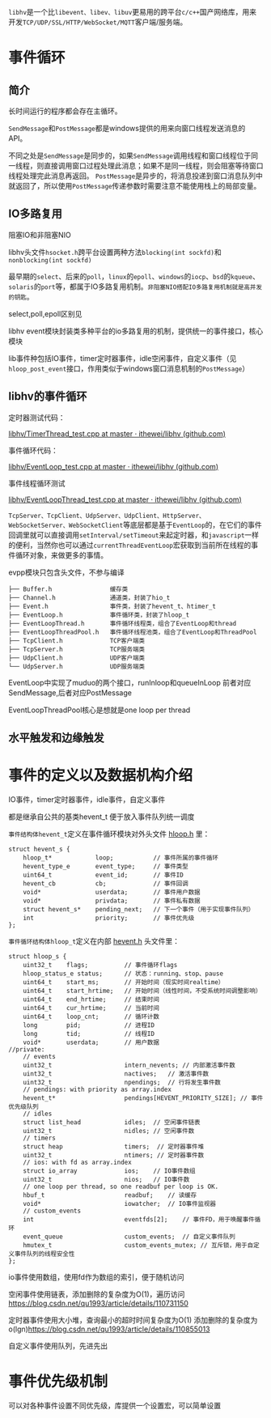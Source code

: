 `libhv`是一个比`libevent、libev、libuv`更易用的跨平台`c/c++`国产网络库，用来开发`TCP/UDP/SSL/HTTP/WebSocket/MQTT`客户端/服务端。





# 事件循环

## 简介

长时间运行的程序都会存在主循环。

`SendMessage`和`PostMessage`都是windows提供的用来向窗口线程发送消息的API。

不同之处是`SendMessage`是同步的，如果`SendMessage`调用线程和窗口线程位于同一线程，则直接调用窗口过程处理此消息；如果不是同一线程，则会阻塞等待窗口线程处理完此消息再返回。
`PostMessage`是异步的，将消息投递到窗口消息队列中就返回了，所以使用`PostMessage`传递参数时需要注意不能使用栈上的局部变量。



## IO多路复用

阻塞IO和非阻塞NIO

libhv头文件`hsocket.h`跨平台设置两种方法`blocking(int sockfd)`和`nonblocking(int sockfd)`

最早期的`select`、后来的`poll`，`linux`的`epoll`、`windows`的`iocp`、`bsd`的`kqueue`、`solaris`的`port`等，都属于IO多路复用机制。`非阻塞NIO搭配IO多路复用机制就是高并发的钥匙`。

select,poll,epoll区别见

>

libhv event模块封装类多种平台的io多路复用的机制，提供统一的事件接口，核心模块

lib事件种包括IO事件，timer定时器事件，idle空闲事件，自定义事件（见`hloop_post_event`接口，作用类似于windows窗口消息机制的`PostMessage`）



## libhv的事件循环

定时器测试代码：

[libhv/TimerThread_test.cpp at master · ithewei/libhv (github.com)](https://github.com/ithewei/libhv/blob/master/evpp/TimerThread_test.cpp)

事件循环代码：

[libhv/EventLoop_test.cpp at master · ithewei/libhv (github.com)](https://github.com/ithewei/libhv/blob/master/evpp/EventLoop_test.cpp)

事件线程循环测试

[libhv/EventLoopThread_test.cpp at master · ithewei/libhv (github.com)](https://github.com/ithewei/libhv/blob/master/evpp/EventLoopThread_test.cpp)



`TcpServer、TcpClient、UdpServer、UdpClient、HttpServer、WebSocketServer、WebSocketClient`等底层都是基于`EventLoop`的，在它们的事件回调里就可以直接调用`setInterval/setTimeout`来起定时器，和`javascript`一样的便利，当然你也可以通过`currentThreadEventLoop`宏获取到当前所在线程的事件循环对象，来做更多的事情。

evpp模块只包含头文件，不参与编译

```
├── Buffer.h                缓存类
├── Channel.h               通道类，封装了hio_t
├── Event.h                 事件类，封装了hevent_t、htimer_t
├── EventLoop.h             事件循环类，封装了hloop_t
├── EventLoopThread.h       事件循环线程类，组合了EventLoop和thread
├── EventLoopThreadPool.h   事件循环线程池类，组合了EventLoop和ThreadPool
├── TcpClient.h             TCP客户端类
├── TcpServer.h             TCP服务端类
├── UdpClient.h             UDP客户端类
└── UdpServer.h             UDP服务端类
```

EventLoop中实现了muduo的两个接口，runInloop和queueInLoop 前者对应SendMessage,后者对应PostMessage

EventLoopThreadPool核心是想就是one loop per thread



## 水平触发和边缘触发



# 事件的定义以及数据机构介绍



IO事件，timer定时器事件，idle事件，自定义事件

都是继承自公共的基类hevent_t 便于放入事件队列统一调度

`事件结构体hevent_t`定义在事件循环模块对外头文件 [hloop.h](https://github.com/ithewei/libhv/blob/master/event/hloop.h) 里：

```
struct hevent_s {
    hloop_t*            loop;           // 事件所属的事件循环
    hevent_type_e       event_type;     // 事件类型
    uint64_t            event_id;       // 事件ID
    hevent_cb           cb;             // 事件回调
    void*               userdata;       // 事件用户数据
    void*               privdata;       // 事件私有数据
    struct hevent_s*    pending_next;   // 下一个事件（用于实现事件队列）
    int                 priority;       // 事件优先级
};
```



`事件循环结构体hloop_t`定义在内部 [hevent.h](https://github.com/ithewei/libhv/blob/master/event/hevent.h) 头文件里：

```
struct hloop_s {
    uint32_t    flags;			// 事件循环flags
    hloop_status_e status; 		// 状态：running、stop、pause
    uint64_t    start_ms;       // 开始时间（现实时间realtime）
    uint64_t    start_hrtime;   // 开始时间（线性时间，不受系统时间调整影响）
    uint64_t    end_hrtime;   	// 结束时间
    uint64_t    cur_hrtime;		// 当前时间
    uint64_t    loop_cnt;		// 循环计数
    long        pid;			// 进程ID
    long        tid;			// 线程ID
    void*       userdata;		// 用户数据
//private:
    // events
    uint32_t                    intern_nevents;	// 内部激活事件数
    uint32_t                    nactives;	// 激活事件数
    uint32_t                    npendings;	// 行将发生事件数
    // pendings: with priority as array.index
    hevent_t*                   pendings[HEVENT_PRIORITY_SIZE]; // 事件优先级队列
    // idles
    struct list_head            idles;	// 空闲事件链表
    uint32_t                    nidles;	// 空闲事件数
    // timers
    struct heap                 timers;  // 定时器事件堆
    uint32_t                    ntimers; // 定时器事件数
    // ios: with fd as array.index
    struct io_array             ios; 	// IO事件数组
    uint32_t                    nios;	// IO事件数
    // one loop per thread, so one readbuf per loop is OK.
    hbuf_t                      readbuf;	// 读缓存
    void*                       iowatcher;	// IO事件监视器
    // custom_events
    int                         eventfds[2]; 	// 事件FD，用于唤醒事件循环
    event_queue                 custom_events;  // 自定义事件队列
    hmutex_t                    custom_events_mutex; // 互斥锁，用于自定义事件队列的线程安全性
};
```

io事件使用数组，使用fd作为数组的索引，便于随机访问

空闲事件使用链表，添加删除的复杂度为O(1)，遍历访问 https://blog.csdn.net/qu1993/article/details/110731150

定时器事件使用大小堆，查询最小的超时时间复杂度为O(1) 添加删除的复杂度为o(lgn)https://blog.csdn.net/qu1993/article/details/110855013

自定义事件使用队列，先进先出



# 事件优先级机制

可以对各种事件设置不同优先级，库提供一个设置宏，可以简单设置











